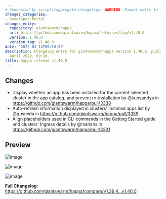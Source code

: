 ```yaml
---
# Generated by scripts/aggregate-changelogs. WARNING: Manual edits to this files will be overwritten.
changes_categories:
- Developer Portal
changes_entry:
  repository: giantswarm/happa
  url: https://github.com/giantswarm/happa/releases/tag/v1.40.0
  version: 1.40.0
  version_tag: v1.40.0
date: '2022-04-14T09:10:55'
description: Changelog entry for giantswarm/happa version 1.40.0, published on 14
  April 2022, 09:10.
title: happa release v1.40.0
---
```


## Changes

* Display whether an app has been installed for the current selected cluster in the app catalog, and prevent re-installation by @kuosandys in https://github.com/giantswarm/happa/pull/3338
* Auto-refresh information displayed in clusters' installed apps list by @gusevda in https://github.com/giantswarm/happa/pull/3339
* Align placeholders used in CLI commands in the Getting Started guide and clusters' Ingress details by @marians in https://github.com/giantswarm/happa/pull/3331

## Preview

![image](https://user-images.githubusercontent.com/273727/163374897-29d813f9-d3cb-4531-a93f-f0bbcf5cd434.png)

![image](https://user-images.githubusercontent.com/273727/163375392-7da22827-2613-4eb1-8d65-a8ea08910a85.png)

![image](https://user-images.githubusercontent.com/273727/163375833-1f1a2a68-4ec6-4d95-aa43-ad069190711b.png)


**Full Changelog**: https://github.com/giantswarm/happa/compare/v1.39.4...v1.40.0
